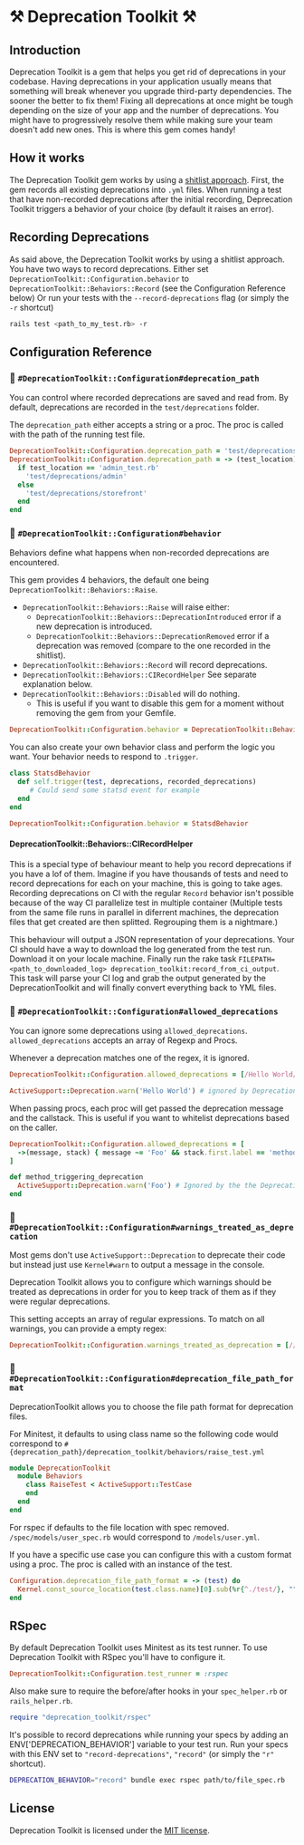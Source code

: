 # ⚒ Deprecation Toolkit ⚒

## Introduction

Deprecation Toolkit is a gem that helps you get rid of deprecations in your codebase.
Having deprecations in your application usually means that something will break whenever you upgrade third-party dependencies. The sooner the better to fix them!
Fixing all deprecations at once might be tough depending on the size of your app and the number of deprecations. You might have to progressively resolve them while making sure your team doesn't add new ones. This is where this gem comes handy!

## How it works

The Deprecation Toolkit gem works by using a [shitlist approach](https://www.youtube.com/watch?v=20pj_ajDBOg).
First, the gem records all existing deprecations into `.yml` files. When running a test that have non-recorded deprecations after the initial recording, Deprecation Toolkit triggers a behavior of your choice (by default it raises an error).

## Recording Deprecations

As said above, the Deprecation Toolkit works by using a shitlist approach. You have two ways to record deprecations.
Either set `DeprecationToolkit::Configuration.behavior` to `DeprecationToolkit::Behaviors::Record` (see the Configuration Reference below)
Or run your tests with the `--record-deprecations` flag (or simply the `-r` shortcut)
```sh
rails test <path_to_my_test.rb> -r
```

## Configuration Reference

### 🔨 `#DeprecationToolkit::Configuration#deprecation_path`

You can control where recorded deprecations are saved and read from. By default, deprecations are recorded in the `test/deprecations` folder.

The `deprecation_path` either accepts a string or a proc. The proc is called with the path of the running test file.

```ruby
DeprecationToolkit::Configuration.deprecation_path = 'test/deprecations'
DeprecationToolkit::Configuration.deprecation_path = -> (test_location) do
  if test_location == 'admin_test.rb'
    'test/deprecations/admin'
  else
    'test/deprecations/storefront'
  end
end
```

### 🔨 `#DeprecationToolkit::Configuration#behavior`

Behaviors define what happens when non-recorded deprecations are encountered.

This gem provides 4 behaviors, the default one being `DeprecationToolkit::Behaviors::Raise`.

* `DeprecationToolkit::Behaviors::Raise` will raise either:
  - `DeprecationToolkit::Behaviors::DeprecationIntroduced` error if a new deprecation is introduced.
  - `DeprecationToolkit::Behaviors::DeprecationRemoved` error if a deprecation was removed (compare to the one recorded in the shitlist).
* `DeprecationToolkit::Behaviors::Record` will record deprecations.
* `DeprecationToolkit::Behaviors::CIRecordHelper` See separate explanation below.
* `DeprecationToolkit::Behaviors::Disabled` will do nothing.
  - This is useful if you want to disable this gem for a moment without removing the gem from your Gemfile.

```ruby
DeprecationToolkit::Configuration.behavior = DeprecationToolkit::Behaviors::Record
```

You can also create your own behavior class and perform the logic you want. Your behavior needs to respond to `.trigger`.

```ruby
class StatsdBehavior
  def self.trigger(test, deprecations, recorded_deprecations)
     # Could send some statsd event for example
  end
end

DeprecationToolkit::Configuration.behavior = StatsdBehavior
```

#### DeprecationToolkit::Behaviors::CIRecordHelper

This is a special type of behaviour meant to help you record deprecations if you have a lof of them.
Imagine if you have thousands of tests and need to record deprecations for each on your machine, this is going to take ages.
Recording deprecations on CI with the regular `Record` behavior isn't possible because of the way CI parallelize test in multiple container (Multiple tests from the same file runs in parallel in diferrent machines, the deprecation files that get created are then splitted. Regrouping them is a nightmare.)

This behaviour will output a JSON representation of your deprecations. Your CI should have a way to download the log generated from the test run. Download it on your locale machine. Finally run the rake task `FILEPATH=<path_to_downloaded_log> deprecation_toolkit:record_from_ci_output`.
This task will parse your CI log and grab the output generated by the DeprecationToolkit and will finally convert everything back to YML files.

### 🔨 `#DeprecationToolkit::Configuration#allowed_deprecations`

You can ignore some deprecations using `allowed_deprecations`. `allowed_deprecations` accepts an array of Regexp and Procs.

Whenever a deprecation matches one of the regex, it is ignored.

```ruby
DeprecationToolkit::Configuration.allowed_deprecations = [/Hello World/]

ActiveSupport::Deprecation.warn('Hello World') # ignored by Deprecation Toolkit
```

When passing procs, each proc will get passed the deprecation message and the callstack.
This is useful if you want to whitelist deprecations based on the caller.

```ruby
DeprecationToolkit::Configuration.allowed_deprecations = [
  ->(message, stack) { message ~= 'Foo' && stack.first.label == 'method_triggering_deprecation' }
]

def method_triggering_deprecation
  ActiveSupport::Deprecation.warn('Foo') # Ignored by the the DeprecationToolkit
end
```

### 🔨 `#DeprecationToolkit::Configuration#warnings_treated_as_deprecation`

Most gems don't use `ActiveSupport::Deprecation` to deprecate their code but instead just use `Kernel#warn` to output
a message in the console.

Deprecation Toolkit allows you to configure which warnings should be treated as deprecations in order for you
to keep track of them as if they were regular deprecations.

This setting accepts an array of regular expressions. To match on all warnings, you can provide a empty regex:

```ruby
DeprecationToolkit::Configuration.warnings_treated_as_deprecation = [//]
```

### 🔨 `#DeprecationToolkit::Configuration#deprecation_file_path_format`

DeprecationToolkit allows you to choose the file path format for deprecation files.

For Minitest, it defaults to using class name so the following code would correspond to `#{deprecation_path}/deprecation_toolkit/behaviors/raise_test.yml`

```ruby
module DeprecationToolkit
  module Behaviors
    class RaiseTest < ActiveSupport::TestCase
    end
  end
end
```

For rspec if defaults to the file location with spec removed. `/spec/models/user_spec.rb` would correspond to `/models/user.yml`.

If you have a specific use case you can configure this with a custom format using a proc. The proc is called with an instance of the test.

```ruby
Configuration.deprecation_file_path_format = -> (test) do
  Kernel.const_source_location(test.class.name)[0].sub(%r{^./test/}, "").sub(/_test.rb$/, "")
end
```

## RSpec

By default Deprecation Toolkit uses Minitest as its test runner. To use Deprecation Toolkit with RSpec you'll have to configure it.

```ruby
DeprecationToolkit::Configuration.test_runner = :rspec
```

Also make sure to require the before/after hooks in your `spec_helper.rb` or `rails_helper.rb`.

```ruby
require "deprecation_toolkit/rspec"
```

It's possible to record deprecations while running your specs by adding an ENV['DEPRECATION_BEHAVIOR'] variable to your test run. Run your specs with this ENV set to `"record-deprecations"`, `"record"` (or simply the `"r"` shortcut).

```sh
DEPRECATION_BEHAVIOR="record" bundle exec rspec path/to/file_spec.rb
```

## License

Deprecation Toolkit is licensed under the [MIT license](LICENSE.txt).
